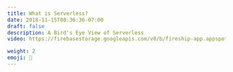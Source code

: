 ```yaml
---
title: What is Serverless?
date: 2018-11-15T08:36:36-07:00
draft: false
description: A Bird's Eye View of Serverless
video: https://firebasestorage.googleapis.com/v0/b/fireship-app.appspot.com/o/courses%2Fcloud-functions-master-course%2F1-birdseye.mp4?alt=media&token=9f76e03a-60ff-4e9a-b26a-c280d0e49e41

weight: 2
emoji: 👶
---
```



